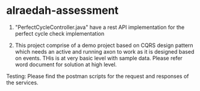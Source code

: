 # alraedah-assessment

1. "PerfectCycleController.java" have a rest API implementation for the perfect cycle check implementation

2. This project comprise of a demo project based on CQRS design pattern which needs an active and running axon to work as it is designed based on events. THis is at very basic level with sample data. Please refer word document for solution at high level.

Testing: Please find the postman scripts for the request and responses of the services.
